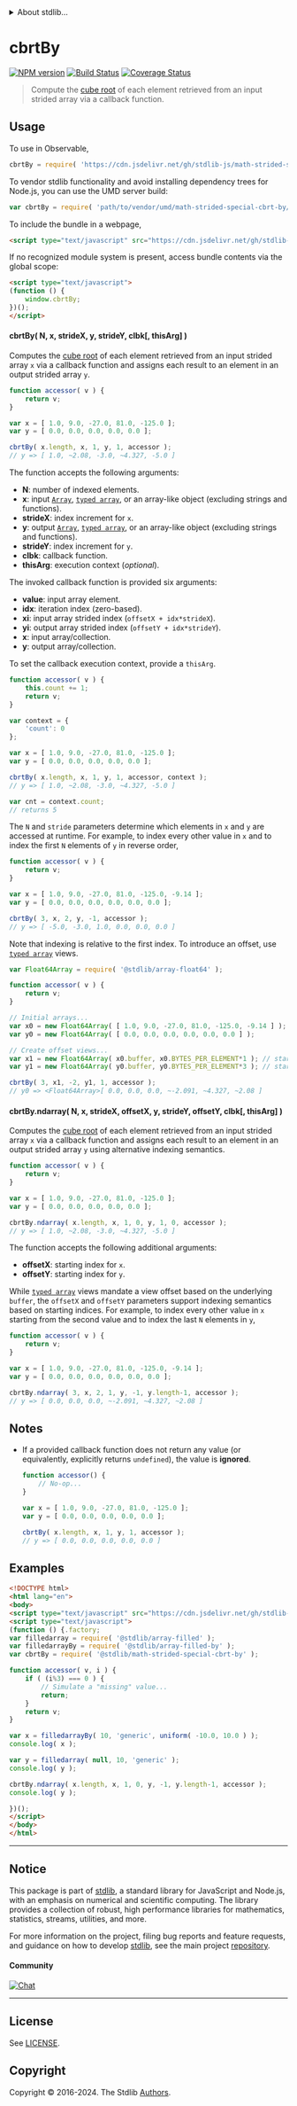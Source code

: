 <!--

@license Apache-2.0

Copyright (c) 2022 The Stdlib Authors.

Licensed under the Apache License, Version 2.0 (the "License");
you may not use this file except in compliance with the License.
You may obtain a copy of the License at

   http://www.apache.org/licenses/LICENSE-2.0

Unless required by applicable law or agreed to in writing, software
distributed under the License is distributed on an "AS IS" BASIS,
WITHOUT WARRANTIES OR CONDITIONS OF ANY KIND, either express or implied.
See the License for the specific language governing permissions and
limitations under the License.

-->

<!-- lint disable maximum-heading-length -->


<details>
  <summary>
    About stdlib...
  </summary>
  <p>We believe in a future in which the web is a preferred environment for numerical computation. To help realize this future, we've built stdlib. stdlib is a standard library, with an emphasis on numerical and scientific computation, written in JavaScript (and C) for execution in browsers and in Node.js.</p>
  <p>The library is fully decomposable, being architected in such a way that you can swap out and mix and match APIs and functionality to cater to your exact preferences and use cases.</p>
  <p>When you use stdlib, you can be absolutely certain that you are using the most thorough, rigorous, well-written, studied, documented, tested, measured, and high-quality code out there.</p>
  <p>To join us in bringing numerical computing to the web, get started by checking us out on <a href="https://github.com/stdlib-js/stdlib">GitHub</a>, and please consider <a href="https://opencollective.com/stdlib">financially supporting stdlib</a>. We greatly appreciate your continued support!</p>
</details>

# cbrtBy

[![NPM version][npm-image]][npm-url] [![Build Status][test-image]][test-url] [![Coverage Status][coverage-image]][coverage-url] <!-- [![dependencies][dependencies-image]][dependencies-url] -->

> Compute the [cube root][@stdlib/math/base/special/cbrt] of each element retrieved from an input strided array via a callback function.

<section class="intro">

</section>

<!-- /.intro -->



<section class="usage">

## Usage

To use in Observable,

```javascript
cbrtBy = require( 'https://cdn.jsdelivr.net/gh/stdlib-js/math-strided-special-cbrt-by@v0.2.0-umd/browser.js' )
```

To vendor stdlib functionality and avoid installing dependency trees for Node.js, you can use the UMD server build:

```javascript
var cbrtBy = require( 'path/to/vendor/umd/math-strided-special-cbrt-by/index.js' )
```

To include the bundle in a webpage,

```html
<script type="text/javascript" src="https://cdn.jsdelivr.net/gh/stdlib-js/math-strided-special-cbrt-by@v0.2.0-umd/browser.js"></script>
```

If no recognized module system is present, access bundle contents via the global scope:

```html
<script type="text/javascript">
(function () {
    window.cbrtBy;
})();
</script>
```

#### cbrtBy( N, x, strideX, y, strideY, clbk\[, thisArg] )

Computes the [cube root][@stdlib/math/base/special/cbrt] of each element retrieved from an input strided array `x` via a callback function and assigns each result to an element in an output strided array `y`.

```javascript
function accessor( v ) {
    return v;
}

var x = [ 1.0, 9.0, -27.0, 81.0, -125.0 ];
var y = [ 0.0, 0.0, 0.0, 0.0, 0.0 ];

cbrtBy( x.length, x, 1, y, 1, accessor );
// y => [ 1.0, ~2.08, -3.0, ~4.327, -5.0 ]
```

The function accepts the following arguments:

-   **N**: number of indexed elements.
-   **x**: input [`Array`][mdn-array], [`typed array`][mdn-typed-array], or an array-like object (excluding strings and functions).
-   **strideX**: index increment for `x`.
-   **y**: output [`Array`][mdn-array], [`typed array`][mdn-typed-array], or an array-like object (excluding strings and functions).
-   **strideY**: index increment for `y`.
-   **clbk**: callback function.
-   **thisArg**: execution context (_optional_).

The invoked callback function is provided six arguments:

-   **value**: input array element.
-   **idx**: iteration index (zero-based).
-   **xi**: input array strided index (`offsetX + idx*strideX`).
-   **yi**: output array strided index (`offsetY + idx*strideY`).
-   **x**: input array/collection.
-   **y**: output array/collection.

To set the callback execution context, provide a `thisArg`.

```javascript
function accessor( v ) {
    this.count += 1;
    return v;
}

var context = {
    'count': 0
};

var x = [ 1.0, 9.0, -27.0, 81.0, -125.0 ];
var y = [ 0.0, 0.0, 0.0, 0.0, 0.0 ];

cbrtBy( x.length, x, 1, y, 1, accessor, context );
// y => [ 1.0, ~2.08, -3.0, ~4.327, -5.0 ]

var cnt = context.count;
// returns 5
```

The `N` and `stride` parameters determine which elements in `x` and `y` are accessed at runtime. For example, to index every other value in `x` and to index the first `N` elements of `y` in reverse order,

```javascript
function accessor( v ) {
    return v;
}

var x = [ 1.0, 9.0, -27.0, 81.0, -125.0, -9.14 ];
var y = [ 0.0, 0.0, 0.0, 0.0, 0.0, 0.0 ];

cbrtBy( 3, x, 2, y, -1, accessor );
// y => [ -5.0, -3.0, 1.0, 0.0, 0.0, 0.0 ]
```

Note that indexing is relative to the first index. To introduce an offset, use [`typed array`][mdn-typed-array] views.

```javascript
var Float64Array = require( '@stdlib/array-float64' );

function accessor( v ) {
    return v;
}

// Initial arrays...
var x0 = new Float64Array( [ 1.0, 9.0, -27.0, 81.0, -125.0, -9.14 ] );
var y0 = new Float64Array( [ 0.0, 0.0, 0.0, 0.0, 0.0, 0.0 ] );

// Create offset views...
var x1 = new Float64Array( x0.buffer, x0.BYTES_PER_ELEMENT*1 ); // start at 2nd element
var y1 = new Float64Array( y0.buffer, y0.BYTES_PER_ELEMENT*3 ); // start at 4th element

cbrtBy( 3, x1, -2, y1, 1, accessor );
// y0 => <Float64Array>[ 0.0, 0.0, 0.0, ~-2.091, ~4.327, ~2.08 ]
```

#### cbrtBy.ndarray( N, x, strideX, offsetX, y, strideY, offsetY, clbk\[, thisArg] )

Computes the [cube root][@stdlib/math/base/special/cbrt] of each element retrieved from an input strided array `x` via a callback function and assigns each result to an element in an output strided array `y` using alternative indexing semantics.

```javascript
function accessor( v ) {
    return v;
}

var x = [ 1.0, 9.0, -27.0, 81.0, -125.0 ];
var y = [ 0.0, 0.0, 0.0, 0.0, 0.0 ];

cbrtBy.ndarray( x.length, x, 1, 0, y, 1, 0, accessor );
// y => [ 1.0, ~2.08, -3.0, ~4.327, -5.0 ]
```

The function accepts the following additional arguments:

-   **offsetX**: starting index for `x`.
-   **offsetY**: starting index for `y`.

While [`typed array`][mdn-typed-array] views mandate a view offset based on the underlying `buffer`, the `offsetX` and `offsetY` parameters support indexing semantics based on starting indices. For example, to index every other value in `x` starting from the second value and to index the last `N` elements in `y`,

```javascript
function accessor( v ) {
    return v;
}

var x = [ 1.0, 9.0, -27.0, 81.0, -125.0, -9.14 ];
var y = [ 0.0, 0.0, 0.0, 0.0, 0.0, 0.0 ];

cbrtBy.ndarray( 3, x, 2, 1, y, -1, y.length-1, accessor );
// y => [ 0.0, 0.0, 0.0, ~-2.091, ~4.327, ~2.08 ]
```

</section>

<!-- /.usage -->

<section class="notes">

## Notes

-   If a provided callback function does not return any value (or equivalently, explicitly returns `undefined`), the value is **ignored**.

    ```javascript
    function accessor() {
        // No-op...
    }

    var x = [ 1.0, 9.0, -27.0, 81.0, -125.0 ];
    var y = [ 0.0, 0.0, 0.0, 0.0, 0.0 ];

    cbrtBy( x.length, x, 1, y, 1, accessor );
    // y => [ 0.0, 0.0, 0.0, 0.0, 0.0 ]
    ```

</section>

<!-- /.notes -->

<section class="examples">

## Examples

<!-- eslint no-undef: "error" -->

```html
<!DOCTYPE html>
<html lang="en">
<body>
<script type="text/javascript" src="https://cdn.jsdelivr.net/gh/stdlib-js/random-base-uniform@umd/browser.js"></script>
<script type="text/javascript">
(function () {.factory;
var filledarray = require( '@stdlib/array-filled' );
var filledarrayBy = require( '@stdlib/array-filled-by' );
var cbrtBy = require( '@stdlib/math-strided-special-cbrt-by' );

function accessor( v, i ) {
    if ( (i%3) === 0 ) {
        // Simulate a "missing" value...
        return;
    }
    return v;
}

var x = filledarrayBy( 10, 'generic', uniform( -10.0, 10.0 ) );
console.log( x );

var y = filledarray( null, 10, 'generic' );
console.log( y );

cbrtBy.ndarray( x.length, x, 1, 0, y, -1, y.length-1, accessor );
console.log( y );

})();
</script>
</body>
</html>
```

</section>

<!-- /.examples -->

<!-- Section for related `stdlib` packages. Do not manually edit this section, as it is automatically populated. -->

<section class="related">

</section>

<!-- /.related -->

<!-- Section for all links. Make sure to keep an empty line after the `section` element and another before the `/section` close. -->


<section class="main-repo" >

* * *

## Notice

This package is part of [stdlib][stdlib], a standard library for JavaScript and Node.js, with an emphasis on numerical and scientific computing. The library provides a collection of robust, high performance libraries for mathematics, statistics, streams, utilities, and more.

For more information on the project, filing bug reports and feature requests, and guidance on how to develop [stdlib][stdlib], see the main project [repository][stdlib].

#### Community

[![Chat][chat-image]][chat-url]

---

## License

See [LICENSE][stdlib-license].


## Copyright

Copyright &copy; 2016-2024. The Stdlib [Authors][stdlib-authors].

</section>

<!-- /.stdlib -->

<!-- Section for all links. Make sure to keep an empty line after the `section` element and another before the `/section` close. -->

<section class="links">

[npm-image]: http://img.shields.io/npm/v/@stdlib/math-strided-special-cbrt-by.svg
[npm-url]: https://npmjs.org/package/@stdlib/math-strided-special-cbrt-by

[test-image]: https://github.com/stdlib-js/math-strided-special-cbrt-by/actions/workflows/test.yml/badge.svg?branch=v0.2.0
[test-url]: https://github.com/stdlib-js/math-strided-special-cbrt-by/actions/workflows/test.yml?query=branch:v0.2.0

[coverage-image]: https://img.shields.io/codecov/c/github/stdlib-js/math-strided-special-cbrt-by/main.svg
[coverage-url]: https://codecov.io/github/stdlib-js/math-strided-special-cbrt-by?branch=main

<!--

[dependencies-image]: https://img.shields.io/david/stdlib-js/math-strided-special-cbrt-by.svg
[dependencies-url]: https://david-dm.org/stdlib-js/math-strided-special-cbrt-by/main

-->

[chat-image]: https://img.shields.io/gitter/room/stdlib-js/stdlib.svg
[chat-url]: https://app.gitter.im/#/room/#stdlib-js_stdlib:gitter.im

[stdlib]: https://github.com/stdlib-js/stdlib

[stdlib-authors]: https://github.com/stdlib-js/stdlib/graphs/contributors

[umd]: https://github.com/umdjs/umd
[es-module]: https://developer.mozilla.org/en-US/docs/Web/JavaScript/Guide/Modules

[deno-url]: https://github.com/stdlib-js/math-strided-special-cbrt-by/tree/deno
[deno-readme]: https://github.com/stdlib-js/math-strided-special-cbrt-by/blob/deno/README.md
[umd-url]: https://github.com/stdlib-js/math-strided-special-cbrt-by/tree/umd
[umd-readme]: https://github.com/stdlib-js/math-strided-special-cbrt-by/blob/umd/README.md
[esm-url]: https://github.com/stdlib-js/math-strided-special-cbrt-by/tree/esm
[esm-readme]: https://github.com/stdlib-js/math-strided-special-cbrt-by/blob/esm/README.md
[branches-url]: https://github.com/stdlib-js/math-strided-special-cbrt-by/blob/main/branches.md

[stdlib-license]: https://raw.githubusercontent.com/stdlib-js/math-strided-special-cbrt-by/main/LICENSE

[mdn-array]: https://developer.mozilla.org/en-US/docs/Web/JavaScript/Reference/Global_Objects/Array

[mdn-typed-array]: https://developer.mozilla.org/en-US/docs/Web/JavaScript/Reference/Global_Objects/TypedArray

[@stdlib/math/base/special/cbrt]: https://github.com/stdlib-js/math-base-special-cbrt/tree/umd

</section>

<!-- /.links -->
